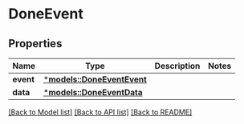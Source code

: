 # DoneEvent

## Properties
Name | Type | Description | Notes
------------ | ------------- | ------------- | -------------
**event** | [***models::DoneEventEvent**](DoneEvent_event.md) |  | 
**data** | [***models::DoneEventData**](DoneEvent_data.md) |  | 

[[Back to Model list]](../README.md#documentation-for-models) [[Back to API list]](../README.md#documentation-for-api-endpoints) [[Back to README]](../README.md)


